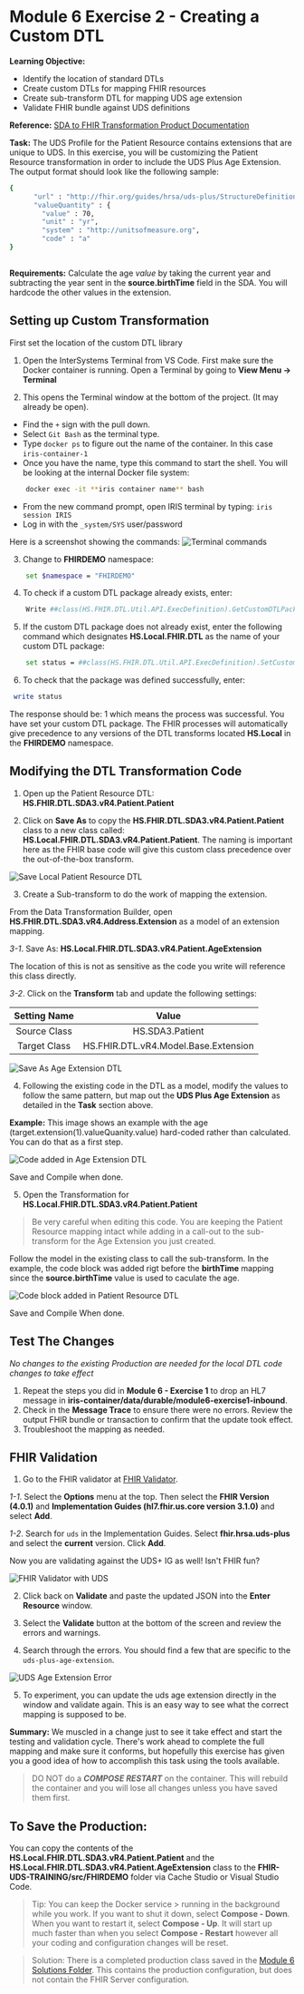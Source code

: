 # Module 6 Exercise 2 - Creating a Custom DTL #

**Learning Objective:** 
* Identify the location of standard DTLs
* Create custom DTLs for mapping FHIR resources
* Create sub-transform DTL for mapping UDS age extension
* Validate FHIR bundle against UDS definitions

**Reference:** [SDA to FHIR Transformation Product Documentation](https://docs.intersystems.com/irisforhealthlatest/csp/docbook/DocBook.UI.Page.cls?KEY=HXFHIR_transforms)

**Task:** The UDS Profile for the Patient Resource contains extensions that are unique to UDS. In this exercise, you will be customizing the Patient Resource transformation in order to include the UDS Plus Age Extension. The output format should look like the following sample:

```bash
{
      "url" : "http://fhir.org/guides/hrsa/uds-plus/StructureDefinition/uds-plus-age-extension",
      "valueQuantity" : {
        "value" : 70,
        "unit" : "yr",
        "system" : "http://unitsofmeasure.org",
        "code" : "a"
}
    
```

**Requirements:**
Calculate the age *value* by taking the current year and subtracting the year sent in the **source.birthTime** field in the SDA. You will hardcode the other values in the extension.  

## Setting up Custom Transformation
First set the location of the custom DTL library

1. Open the InterSystems Terminal from VS Code. First make sure the Docker container is running. Open a Terminal by going to **View Menu -> Terminal**

2. This opens the Terminal window at the bottom of the project. (It may already be open). 
* Find the `+` sign with the pull down. 
* Select `Git Bash` as the terminal type. 
* Type `docker ps` to figure out the name of the container. In this case `iris-container-1`
* Once you have the name, type this command to start the shell. You will be looking at the internal Docker file system: 

```bash
	docker exec -it **iris container name** bash
```
* From the new command prompt, open IRIS terminal by typing: `iris session IRIS`
* Log in with the `_system/SYS` user/password

Here is a screenshot showing the commands: 
![Terminal commands](../images/module6-2-open-iris-terminal.png)

3. Change to **FHIRDEMO** namespace:

```bash
	set $namespace = "FHIRDEMO"
```

4. To check if a custom DTL package already exists, enter:

```bash
 	Write ##class(HS.FHIR.DTL.Util.API.ExecDefinition).GetCustomDTLPackage()
```

5. If the custom DTL package does not already exist, enter the following command which designates **HS.Local.FHIR.DTL** as the name of your custom DTL package:
```bash
 	set status = ##class(HS.FHIR.DTL.Util.API.ExecDefinition).SetCustomDTLPackage("HS.Local.FHIR.DTL")
```

6. To check that the package was defined successfully, enter:

```bash
 write status
```

The response should be: 1 which means the process was successful. You have set your custom DTL package. The FHIR processes will automatically give precedence to any versions of the DTL transforms located **HS.Local** in the **FHIRDEMO** namespace. 

## Modifying the DTL Transformation Code

1. Open up the Patient Resource DTL: **HS.FHIR.DTL.SDA3.vR4.Patient.Patient**

2. Click on **Save As** to copy the **HS.FHIR.DTL.SDA3.vR4.Patient.Patient** class to a new class called: **HS.Local.FHIR.DTL.SDA3.vR4.Patient.Patient**. The naming is important here as the FHIR base code will give this custom class precedence over the out-of-the-box transform. 

![Save Local Patient Resource DTL](../images/module6-2-save-resource-as.png)

3. Create a Sub-transform to do the work of mapping the extension. 

From the Data Transformation Builder, open **HS.FHIR.DTL.SDA3.vR4.Address.Extension** as a model of an extension mapping. 

*3-1*. Save As: **HS.Local.FHIR.DTL.SDA3.vR4.Patient.AgeExtension**

The location of this is not as sensitive as the code you write will reference this class directly. 

*3-2*. Click on the **Transform** tab and update the following settings: 

| **Setting Name**  | **Value** |
|:-----------------------:|:---------:|
| Source Class | HS.SDA3.Patient |
| Target Class | HS.FHIR.DTL.vR4.Model.Base.Extension |

![Save As Age Extension DTL](../images/module6-2-custom-extensionDTL.png)

4. Following the existing code in the DTL as a model, modify the values to follow the same pattern, but map out the **UDS Plus Age Extension** as detailed in the **Task** section above. 

**Example:** This image shows an example with the age (target.extension(1).valueQuanity.value) hard-coded rather than calculated. You can do that as a first step. 

![Code added in Age Extension DTL](../images/module6-2-age-extension-code.png)

Save and Compile when done. 

5. Open the Transformation for **HS.Local.FHIR.DTL.SDA3.vR4.Patient.Patient**

> Be very careful when editing this code. You are keeping the Patient Resource mapping intact while adding in a call-out to the sub-transform for the Age Extension you just created. 

Follow the model in the existing class to call the sub-transform. In the example, the code block was added rigt before the **birthTime** mapping since the **source.birthTime** value is used to caculate the age. 

![Code block added in Patient Resource DTL](../images/module6-2-custom-patient-DTL.png)

Save and Compile When done. 

## Test The Changes
*No changes to the existing Production are needed for the local DTL code changes to take effect*

1. Repeat the steps you did in **Module 6 - Exercise 1** to drop an HL7 message in **iris-container/data/durable/module6-exercise1-inbound**. 
2. Check in the **Message Trace** to ensure there were no errors. Review the output FHIR bundle or transaction to confirm that the update took effect. 
3. Troubleshoot the mapping as needed. 

## FHIR Validation
1. Go to the FHIR validator at [FHIR Validator](https://validator.fhir.org). 

*1-1*. Select the **Options** menu at the top. Then select the **FHIR Version (4.0.1)** and **Implementation Guides (hl7.fhir.us.core version 3.1.0)** and select **Add**.

*1-2*. Search for `uds` in the Implementation Guides. Select **fhir.hrsa.uds-plus** and select the **current** version. Click **Add**. 

Now you are validating against the UDS+ IG as well! Isn't FHIR fun? 

![FHIR Validator with UDS](../images/module6-2-validation-uds.png)

2. Click back on **Validate** and paste the updated JSON into the **Enter Resource** window. 

3. Select the **Validate** button at the bottom of the screen and review the errors and warnings. 

4. Search through the errors. You should find a few that are specific to the `uds-plus-age-extension`. 

![UDS Age Extension Error](../images/module6-2-uds-age-error.png)

5. To experiment, you can update the uds age extension directly in the window and validate again. This is an easy way to see what the correct mapping is supposed to be. 

**Summary:** We muscled in a change just to see it take effect and start the testing and validation cycle. There's work ahead to complete the full mapping and make sure it conforms, but hopefully this exercise has given you a good idea of how to accomplish this task using the tools available.  

> DO NOT do a ***COMPOSE RESTART*** on the container. This will rebuild the container and you will lose all changes unless you have saved them first. 

## To Save the Production: 

You can copy the contents of the **HS.Local.FHIR.DTL.SDA3.vR4.Patient.Patient** and the **HS.Local.FHIR.DTL.SDA3.vR4.Patient.AgeExtension** class to the **FHIR-UDS-TRAINING/src/FHIRDEMO** folder via Cache Studio or Visual Studio Code.  

> Tip: You can keep the Docker service > running in the background while you work. If you want to shut it down, select **Compose - Down**. When you want to restart it, select **Compose - Up**. It will start up much faster than when you select **Compose - Restart** however all your coding and configuration changes will be reset. 

> Solution: There is a completed production class saved in the [Module 6 Solutions Folder](../solutions/exercise-2). This contains the production configuration, but does not contain the FHIR Server configuration.
